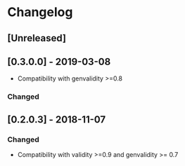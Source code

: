 # Changelog

## [Unreleased]

## [0.3.0.0] - 2019-03-08

* Compatibility with genvalidity >=0.8

### Changed

## [0.2.0.3] - 2018-11-07

### Changed

* Compatibility with validity >=0.9 and genvalidity >= 0.7
